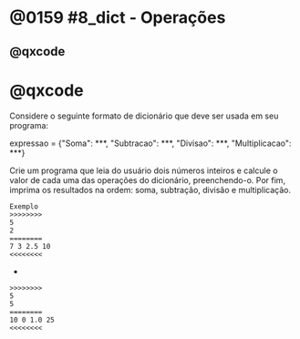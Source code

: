 # @0159 #8_dict - Operações
## @qxcode

# @qxcode

Considere o seguinte formato de dicionário que deve ser usada em seu programa:  
  
expressao = {"Soma": \*\*\*, "Subtracao": \*\*\*, "Divisao": \*\*\*, "Multiplicacao": \*\*\*}  
  
Crie um programa que leia do usuário dois números inteiros e calcule o valor de cada uma das operações do dicionário, preenchendo-o. Por fim, imprima os resultados na ordem: soma, subtração, divisão e multiplicação.

    Exemplo
    >>>>>>>>
    5  
    2
    ========
    7 3 2.5 10  
    <<<<<<<<
*

    >>>>>>>>
    5  
    5
    ========
    10 0 1.0 25
    <<<<<<<<